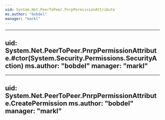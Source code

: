```yaml
---
uid: System.Net.PeerToPeer.PnrpPermissionAttribute
ms.author: "bobdel"
manager: "markl"
---
```


---
uid: System.Net.PeerToPeer.PnrpPermissionAttribute.#ctor(System.Security.Permissions.SecurityAction)
ms.author: "bobdel"
manager: "markl"
---

---
uid: System.Net.PeerToPeer.PnrpPermissionAttribute.CreatePermission
ms.author: "bobdel"
manager: "markl"
---
